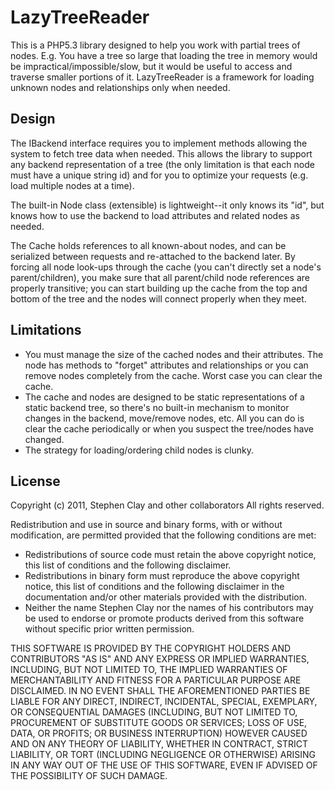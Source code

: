 # LazyTreeReader

This is a PHP5.3 library designed to help you work with partial trees of nodes. E.g. You have a tree so large that loading the tree in memory would be impractical/impossible/slow, but it would be useful to access and traverse smaller portions of it. LazyTreeReader is a framework for loading unknown nodes and relationships only when needed.

## Design

The IBackend interface requires you to implement methods allowing the system to fetch tree data when needed. This allows the library to support any backend representation of a tree (the only limitation is that each node must have a unique string id) and for you to optimize your requests (e.g. load multiple nodes at a time).

The built-in Node class (extensible) is lightweight--it only knows its "id", but knows how to use the backend to load attributes and related nodes as needed.

The Cache holds references to all known-about nodes, and can be serialized between requests and re-attached to the backend later. By forcing all node look-ups through the cache (you can't directly set a node's parent/children), you make sure that all parent/child node references are properly transitive; you can start building up the cache from the top and bottom of the tree and the nodes will connect properly when they meet.

## Limitations

* You must manage the size of the cached nodes and their attributes. The node has methods to "forget" attributes and relationships or you can remove nodes completely from the cache. Worst case you can clear the cache.
* The cache and nodes are designed to be static representations of a static backend tree, so there's no built-in mechanism to monitor changes in the backend, move/remove nodes, etc. All you can do is clear the cache periodically or when you suspect the tree/nodes have changed.
* The strategy for loading/ordering child nodes is clunky.

## License

Copyright (c) 2011, Stephen Clay and other collaborators
All rights reserved.

Redistribution and use in source and binary forms, with or without
modification, are permitted provided that the following conditions are met:

* Redistributions of source code must retain the above copyright notice, this list of conditions and the following disclaimer.
* Redistributions in binary form must reproduce the above copyright notice, this list of conditions and the following disclaimer in the documentation and/or other materials provided with the distribution.
* Neither the name Stephen Clay nor the names of his contributors may be used to endorse or promote products derived from this software without specific prior written permission.

THIS SOFTWARE IS PROVIDED BY THE COPYRIGHT HOLDERS AND CONTRIBUTORS "AS IS" AND
ANY EXPRESS OR IMPLIED WARRANTIES, INCLUDING, BUT NOT LIMITED TO, THE IMPLIED
WARRANTIES OF MERCHANTABILITY AND FITNESS FOR A PARTICULAR PURPOSE ARE
DISCLAIMED. IN NO EVENT SHALL THE AFOREMENTIONED PARTIES BE LIABLE FOR ANY
DIRECT, INDIRECT, INCIDENTAL, SPECIAL, EXEMPLARY, OR CONSEQUENTIAL DAMAGES
(INCLUDING, BUT NOT LIMITED TO, PROCUREMENT OF SUBSTITUTE GOODS OR SERVICES;
LOSS OF USE, DATA, OR PROFITS; OR BUSINESS INTERRUPTION) HOWEVER CAUSED AND
ON ANY THEORY OF LIABILITY, WHETHER IN CONTRACT, STRICT LIABILITY, OR TORT
(INCLUDING NEGLIGENCE OR OTHERWISE) ARISING IN ANY WAY OUT OF THE USE OF THIS
SOFTWARE, EVEN IF ADVISED OF THE POSSIBILITY OF SUCH DAMAGE.